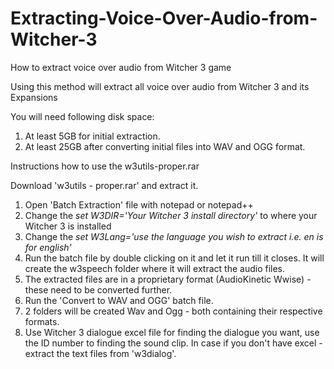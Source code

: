 # Extracting-Voice-Over-Audio-from-Witcher-3
How to extract voice over audio from Witcher 3 game

Using this method will extract all voice over audio from Witcher 3 and its Expansions

You will need following disk space:
1. At least 5GB for initial extraction.
2. At least 25GB after converting initial files into WAV and OGG format.

Instructions how to use the w3utils-proper.rar

Download 'w3utils - proper.rar' and extract it.

1. Open 'Batch Extraction' file with notepad or notepad++
2. Change the *set W3DIR='Your Witcher 3 install directory'* to where your Witcher 3 is installed
3. Change the *set W3Lang='use the language you wish to extract i.e. en is for english'*
4. Run the batch file by double clicking on it and let it run till it closes. It will create the w3speech folder where it will extract the audio files.
5. The extracted files are in a proprietary format (AudioKinetic Wwise) - these need to be converted further.
6. Run the 'Convert to WAV and OGG' batch file.
7. 2 folders will be created Wav and Ogg - both containing their respective formats.
8. Use Witcher 3 dialogue excel file for finding the dialogue you want, use the ID number to finding the sound clip. In case if you don't have excel - extract the text files from 'w3dialog'.

